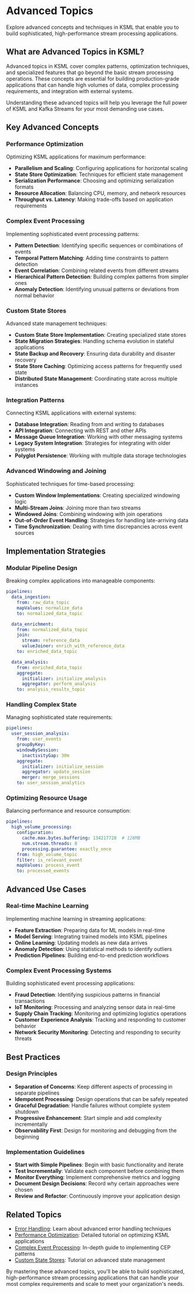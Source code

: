 # Advanced Topics

Explore advanced concepts and techniques in KSML that enable you to build sophisticated, high-performance stream processing applications.

## What are Advanced Topics in KSML?

Advanced topics in KSML cover complex patterns, optimization techniques, and specialized features that go beyond the basic stream processing operations. These concepts are essential for building production-grade applications that can handle high volumes of data, complex processing requirements, and integration with external systems.

Understanding these advanced topics will help you leverage the full power of KSML and Kafka Streams for your most demanding use cases.

## Key Advanced Concepts

### Performance Optimization

Optimizing KSML applications for maximum performance:

- **Parallelism and Scaling**: Configuring applications for horizontal scaling
- **State Store Optimization**: Techniques for efficient state management
- **Serialization Performance**: Choosing and optimizing serialization formats
- **Resource Allocation**: Balancing CPU, memory, and network resources
- **Throughput vs. Latency**: Making trade-offs based on application requirements

### Complex Event Processing

Implementing sophisticated event processing patterns:

- **Pattern Detection**: Identifying specific sequences or combinations of events
- **Temporal Pattern Matching**: Adding time constraints to pattern detection
- **Event Correlation**: Combining related events from different streams
- **Hierarchical Pattern Detection**: Building complex patterns from simpler ones
- **Anomaly Detection**: Identifying unusual patterns or deviations from normal behavior

### Custom State Stores

Advanced state management techniques:

- **Custom State Store Implementation**: Creating specialized state stores
- **State Migration Strategies**: Handling schema evolution in stateful applications
- **State Backup and Recovery**: Ensuring data durability and disaster recovery
- **State Store Caching**: Optimizing access patterns for frequently used state
- **Distributed State Management**: Coordinating state across multiple instances

### Integration Patterns

Connecting KSML applications with external systems:

- **Database Integration**: Reading from and writing to databases
- **API Integration**: Connecting with REST and other APIs
- **Message Queue Integration**: Working with other messaging systems
- **Legacy System Integration**: Strategies for integrating with older systems
- **Polyglot Persistence**: Working with multiple data storage technologies

### Advanced Windowing and Joining

Sophisticated techniques for time-based processing:

- **Custom Window Implementations**: Creating specialized windowing logic
- **Multi-Stream Joins**: Joining more than two streams
- **Windowed Joins**: Combining windowing with join operations
- **Out-of-Order Event Handling**: Strategies for handling late-arriving data
- **Time Synchronization**: Dealing with time discrepancies across event sources

## Implementation Strategies

### Modular Pipeline Design

Breaking complex applications into manageable components:

```yaml
pipelines:
  data_ingestion:
    from: raw_data_topic
    mapValues: normalize_data
    to: normalized_data_topic

  data_enrichment:
    from: normalized_data_topic
    join:
      stream: reference_data
      valueJoiner: enrich_with_reference_data
    to: enriched_data_topic

  data_analysis:
    from: enriched_data_topic
    aggregate:
      initializer: initialize_analysis
      aggregator: perform_analysis
    to: analysis_results_topic
```

### Handling Complex State

Managing sophisticated state requirements:

```yaml
pipelines:
  user_session_analysis:
    from: user_events
    groupByKey:
    windowBySession:
      inactivityGap: 30m
    aggregate:
      initializer: initialize_session
      aggregator: update_session
      merger: merge_sessions
    to: user_session_analytics
```

### Optimizing Resource Usage

Balancing performance and resource consumption:

```yaml
pipelines:
  high_volume_processing:
    configuration:
      cache.max.bytes.buffering: 134217728  # 128MB
      num.stream.threads: 8
      processing.guarantee: exactly_once
    from: high_volume_topic
    filter: is_relevant_event
    mapValues: process_event
    to: processed_events
```

## Advanced Use Cases

### Real-time Machine Learning

Implementing machine learning in streaming applications:

- **Feature Extraction**: Preparing data for ML models in real-time
- **Model Serving**: Integrating trained models into KSML pipelines
- **Online Learning**: Updating models as new data arrives
- **Anomaly Detection**: Using statistical methods to identify outliers
- **Prediction Pipelines**: Building end-to-end prediction workflows

### Complex Event Processing Systems

Building sophisticated event processing applications:

- **Fraud Detection**: Identifying suspicious patterns in financial transactions
- **IoT Monitoring**: Processing and analyzing sensor data in real-time
- **Supply Chain Tracking**: Monitoring and optimizing logistics operations
- **Customer Experience Analysis**: Tracking and responding to customer behavior
- **Network Security Monitoring**: Detecting and responding to security threats

## Best Practices

### Design Principles

- **Separation of Concerns**: Keep different aspects of processing in separate pipelines
- **Idempotent Processing**: Design operations that can be safely repeated
- **Graceful Degradation**: Handle failures without complete system shutdown
- **Progressive Enhancement**: Start simple and add complexity incrementally
- **Observability First**: Design for monitoring and debugging from the beginning

### Implementation Guidelines

- **Start with Simple Pipelines**: Begin with basic functionality and iterate
- **Test Incrementally**: Validate each component before combining them
- **Monitor Everything**: Implement comprehensive metrics and logging
- **Document Design Decisions**: Record why certain approaches were chosen
- **Review and Refactor**: Continuously improve your application design

## Related Topics

- [Error Handling](error-handling.md): Learn about advanced error handling techniques
- [Performance Optimization](../tutorials/advanced/performance-optimization.md): Detailed tutorial on optimizing KSML applications
- [Complex Event Processing](../tutorials/advanced/complex-event-processing.md): In-depth guide to implementing CEP patterns
- [Custom State Stores](../tutorials/advanced/custom-state-stores.md): Tutorial on advanced state management

By mastering these advanced topics, you'll be able to build sophisticated, high-performance stream processing applications that can handle your most complex requirements and scale to meet your organization's needs.